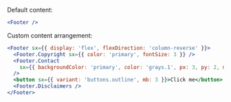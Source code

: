 Default content:

```jsx
<Footer />
```

Custom content arrangement:

```jsx
<Footer sx={{ display: 'flex', flexDirection: 'column-reverse' }}>
  <Footer.Copyright sx={{ color: 'primary', fontSize: 3 }} />
  <Footer.Contact
    sx={{ backgroundColor: 'primary', color: 'grays.1', px: 3, py: 2, mb: 2 }}
  />
  <button sx={{ variant: 'buttons.outline', mb: 3 }}>Click me</button>
  <Footer.Disclaimers />
</Footer>
```
